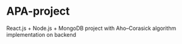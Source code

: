 # APA-project
React.js + Node.js + MongoDB project with  Aho–Corasick algorithm implementation on backend
